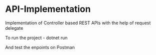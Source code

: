 # API-Implementation
Implementation of Controller based REST APIs with the help of request delegate

To run the project - dotnet run

And test the enpoints on Postman
